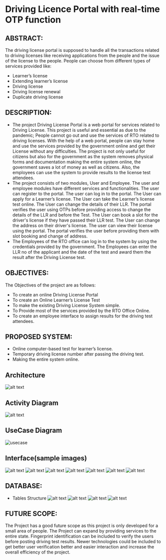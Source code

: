 # Driving Licence Portal with real-time OTP function

## ABSTRACT:
The driving license portal is supposed to handle all the transactions related to driving licenses like receiving applications from the people and the issue of the license to the people. People can choose from different types of services provided like:
- Learner’s license
- Extending learner’s license
- Driving license
- Driving license renewal
- Duplicate driving license

## DESCRIPTION:
 - The project Driving License Portal is a web portal for services related to Driving License. This project is useful and essential as due to the pandemic; People cannot go out and use the services of RTO related to driving licenses. With the help of a web portal, people can stay home and use the services provided by the government online and get their License
without any difficulties. The project is not only useful for citizens but also for the government as the system removes physical forms and documentation making the entire system online, the government saves a lot of money as well as citizens. Also, the employees can use the system to provide results to the license test attendees.
 - The project consists of two modules, User and Employee. The user and employee modules have different services and functionalities. The user can register to the portal. The user can log in to the portal. The User can apply for a Learner’s license. The User can take the Learner’s license test online. The User can change the details of their LLR. The portal verifies the user using OTPs before providing access to change the details of the LLR and before the Test. The User can book a slot for the driver's license if they have passed their LLR test. The User can change the address on their driver's license. The user can view their license using the portal. The portal verifies the user before providing them with slot booking and change of address.
 - The Employees of the RTO office can log in to the system by using the credentials provided by the government. The Employees can enter the LLR no of the applicant and the date of the test and award them the result after the Driving License test.

## OBJECTIVES:
The Objectives of the project are as follows:
-  To create an online Driving License Portal
-  To create an Online Learner’s License Test
-  To make the existing Driving License System simple.
-  To Provide most of the services provided by the RTO Office Online.
-  To create an employee interface to assign results for the driving test attendees.

## PROPOSED SYSTEM:
- Online computer-based test for learner’s license.
- Temporary driving license number after passing the driving test.
- Making the entire system online.

## Architecture
![alt text](images/image.png)

## Activity Diagram
![alt text](<images/image copy.png>)

## UseCase Diagram
![usecase](images/image-2.png)

## Interface(sample images)
![alt text](images/image-3.png)
![alt text](images/image-4.png)
![alt text](images/image-5.png)
![alt text](images/image-6.png)
![alt text](images/image-7.png)
![alt text](images/image-8.png)
![alt text](images/image-9.png)

## DATABASE:
- Tables Structure
![alt text](images/image-10.png)
![alt text](images/image-11.png)
![alt text](images/image-12.png)
![alt text](images/image-13.png)

## FUTURE SCOPE:
The Project has a good future scope as this project is only developed for a small area of people. The Project can expand by providing services to the entire state. Fingerprint identification can be included to verify the users before posting driving test results. Newer technologies could be included to get better user verification better and easier  interaction and increase the overall efficiency of the project.
